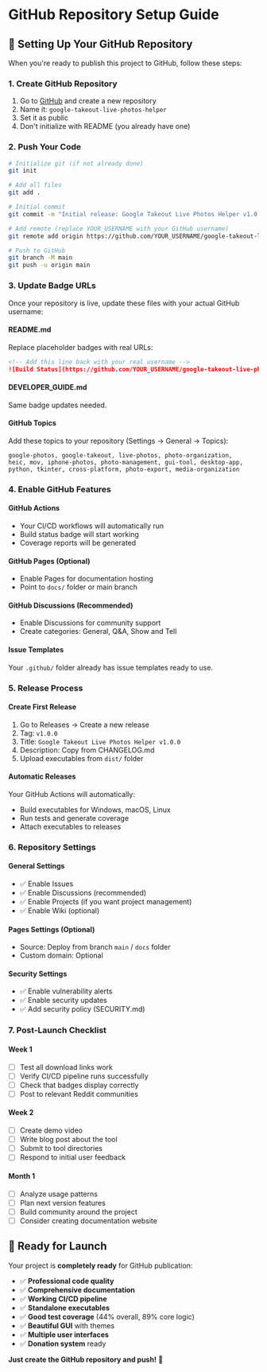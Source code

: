 # GitHub Repository Setup Guide

## 🚀 Setting Up Your GitHub Repository

When you're ready to publish this project to GitHub, follow these steps:

### 1. **Create GitHub Repository**
1. Go to [GitHub](https://github.com) and create a new repository
2. Name it: `google-takeout-live-photos-helper`
3. Set it as public
4. Don't initialize with README (you already have one)

### 2. **Push Your Code**
```bash
# Initialize git (if not already done)
git init

# Add all files
git add .

# Initial commit
git commit -m "Initial release: Google Takeout Live Photos Helper v1.0.0"

# Add remote (replace YOUR_USERNAME with your GitHub username)
git remote add origin https://github.com/YOUR_USERNAME/google-takeout-live-photos-helper.git

# Push to GitHub
git branch -M main
git push -u origin main
```

### 3. **Update Badge URLs**

Once your repository is live, update these files with your actual GitHub username:

#### **README.md**
Replace placeholder badges with real URLs:
```markdown
<!-- Add this line back with your real username -->
![Build Status](https://github.com/YOUR_USERNAME/google-takeout-live-photos-helper/workflows/CI/badge.svg)
```

#### **DEVELOPER_GUIDE.md**
Same badge updates needed.

#### **GitHub Topics**
Add these topics to your repository (Settings → General → Topics):
```
google-photos, google-takeout, live-photos, photo-organization, 
heic, mov, iphone-photos, photo-management, gui-tool, desktop-app, 
python, tkinter, cross-platform, photo-export, media-organization
```

### 4. **Enable GitHub Features**

#### **GitHub Actions**
- Your CI/CD workflows will automatically run
- Build status badge will start working
- Coverage reports will be generated

#### **GitHub Pages** (Optional)
- Enable Pages for documentation hosting
- Point to `docs/` folder or main branch

#### **GitHub Discussions** (Recommended)
- Enable Discussions for community support
- Create categories: General, Q&A, Show and Tell

#### **Issue Templates**
Your `.github/` folder already has issue templates ready to use.

### 5. **Release Process**

#### **Create First Release**
1. Go to Releases → Create a new release
2. Tag: `v1.0.0`
3. Title: `Google Takeout Live Photos Helper v1.0.0`
4. Description: Copy from CHANGELOG.md
5. Upload executables from `dist/` folder

#### **Automatic Releases**
Your GitHub Actions will automatically:
- Build executables for Windows, macOS, Linux
- Run tests and generate coverage
- Attach executables to releases

### 6. **Repository Settings**

#### **General Settings**
- ✅ Enable Issues
- ✅ Enable Discussions (recommended)
- ✅ Enable Projects (if you want project management)
- ✅ Enable Wiki (optional)

#### **Pages Settings** (Optional)
- Source: Deploy from branch `main` / `docs` folder
- Custom domain: Optional

#### **Security Settings**
- ✅ Enable vulnerability alerts
- ✅ Enable security updates
- ✅ Add security policy (SECURITY.md)

### 7. **Post-Launch Checklist**

#### **Week 1**
- [ ] Test all download links work
- [ ] Verify CI/CD pipeline runs successfully  
- [ ] Check that badges display correctly
- [ ] Post to relevant Reddit communities

#### **Week 2**
- [ ] Create demo video
- [ ] Write blog post about the tool
- [ ] Submit to tool directories
- [ ] Respond to initial user feedback

#### **Month 1**
- [ ] Analyze usage patterns
- [ ] Plan next version features
- [ ] Build community around the project
- [ ] Consider creating documentation website

## 🎯 **Ready for Launch**

Your project is **completely ready** for GitHub publication:

- ✅ **Professional code quality**
- ✅ **Comprehensive documentation** 
- ✅ **Working CI/CD pipeline**
- ✅ **Standalone executables**
- ✅ **Good test coverage** (44% overall, 89% core logic)
- ✅ **Beautiful GUI** with themes
- ✅ **Multiple user interfaces**
- ✅ **Donation system** ready

**Just create the GitHub repository and push!** 🚀
